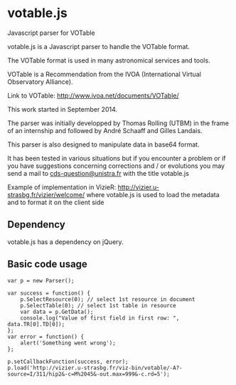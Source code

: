 # votable.js

Javascript parser for VOTable

votable.js is a Javascript parser to handle the VOTable format.

The VOTable format is used in many astronomical services and tools.

VOTable is a Recommendation from the IVOA (International Virtual Observatory Alliance).

Link to VOTable: http://www.ivoa.net/documents/VOTable/

This work started in September 2014.

The parser was initially developped by Thomas Rolling (UTBM) in the frame of an internship and followed by André Schaaff and Gilles Landais.

This parser is also designed to manipulate data in base64 format.

It has been tested in various situations but if you encounter a problem or if you have suggestions concerning corrections and / or evolutions you may send a mail to cds-question@unistra.fr with the title votable.js

Example of implementation in VizieR: http://vizier.u-strasbg.fr/vizier/welcome/
where votable.js is used to load the metadata and to format it on the client side

## Dependency

votable.js has a dependency on jQuery.

## Basic code usage

    var p = new Parser();
    
    var success = function() {
        p.SelectResource(0); // select 1st resource in document
        p.SelectTable(0); // select 1st table in resource
        var data = p.GetData();
        console.log("Value of first field in first row: ", data.TR[0].TD[0]);
    };
    var error = function() {
        alert('Something went wrong');
    };
    
    p.setCallbackFunction(success, error);
    p.load('http://vizier.u-strasbg.fr/viz-bin/votable/-A?-source=I/311/hip2&-c=M%2045&-out.max=999&-c.rd=5');
